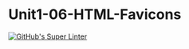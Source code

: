 # Unit1-06-HTML-Favicons
[![GitHub's Super Linter](https://github.com/ICS20-Programming-SamMakuc/Unit1-06-HTML-Favicons/workflows/GitHub's%20Super%20Linter/badge.svg)](https://github.com/ICS20-Programming-SamMakuc/Unit1-06-HTML-Favicons/actions)
